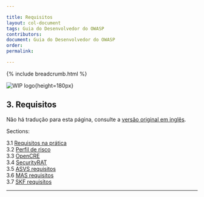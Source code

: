 ```yaml
---

title: Requisitos
layout: col-document
tags: Guia do Desenvolvedor do OWASP
contributors:
document: Guia do Desenvolvedor do OWASP
order:
permalink:

---
```


{% include breadcrumb.html %}

![WIP logo](../../../assets/images/dg_wip.png "Trabalho em andamento"){height=180px}

## 3. Requisitos

Não há tradução para esta página, consulte a [versão original em inglês][release0500].

Sections:

3.1 [Requisitos na prática](#requisitos-na-prática)  
3.2 [Perfil de risco](#perfil-de-risco)  
3.3 [OpenCRE](#opencre)  
3.4 [SecurityRAT](#securityrat)  
3.5 [ASVS requisitos](#asvs-requisitos)  
3.6 [MAS requisitos](#mas-requisitos)  
3.7 [SKF requisitos](#skf-requisitos)  

----

[release0500]: https://github.com/OWASP/www-project-developer-guide/blob/main/draft/05-requirements/toc.md
